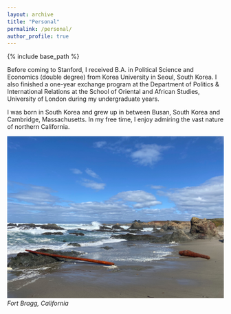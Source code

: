 ```yaml
---
layout: archive
title: "Personal"
permalink: /personal/
author_profile: true
---
```


{% include base_path %}

Before coming to Stanford, I received B.A. in Political Science and Economics (double degree) from Korea University in Seoul, South Korea. I also finished a one-year exchange program at the Department of Politics & International Relations at the School of Oriental and African Studies, University of London during my undergraduate years.

I was born in South Korea and grew up in between Busan, South Korea and Cambridge, Massachusetts. In my free time, I enjoy admiring the vast nature of northern California.

![](/images/fort_bragg.jpg#center)
*Fort Bragg, California*
